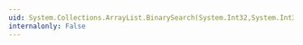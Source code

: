 ```yaml
---
uid: System.Collections.ArrayList.BinarySearch(System.Int32,System.Int32,System.Object,System.Collections.IComparer)
internalonly: False
---
```

